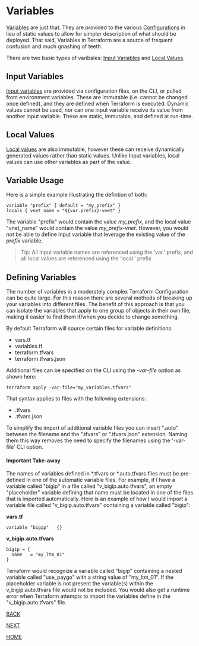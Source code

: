 # Variables

[Variables](https://www.terraform.io/language/values/variables) are just that. They are provided to the various [Configurations](https://www.terraform.io/docs/glossary#terraform-configuration) in lieu of static values to allow for simpler description of what should be deployed. That said, Variables in Terraform are a source of frequent confusion and much gnashing of teeth.

There are two basic types of varibales: [Input Variables](https://www.terraform.io/language/values/variables) and [Local Values](https://www.terraform.io/language/values/locals).

## Input Variables
[Input variables](https://www.terraform.io/language/values/variables) are provided via configuration files, on the CLI, or pulled from environment variables. These are immutable (i.e. cannot be changed once defined), and they are defined when Terraform is executed. Dynamic values cannot be used, nor can one input variable receive its value from another input variable. These are static, immutable, and defined at run-time.

## Local Values
[Local values](https://www.terraform.io/language/values/locals) are also immutable, however these can receive dynamically generated values rather than static values. Unlike Input variables, local values can use other variables as part of the value.

## Variable Usage
Here is a simple example illustrating the defintion of both:

    variable "prefix" { default = "my_prefix" }
    locals { vnet_name = "${var.prefix}-vnet" }

The variable "prefix" would contain the value *my_prefix*, and the local value "vnet_name" would contain the value *my_prefix-vnet*. However, you would *not* be able to define input variable that leverage the existing value of the *prefix* variable.

> Tip: All Input variable names are referenced using the 'var.' prefix, and all local values are referenced using the 'local.' prefix.

## Defining Variables
The number of variables in a moderately complex Terraform Configuration can be quite large. For this reason there are several methods of breaking up your variables into different files. The benefit of this approach is that you can isolate the variables that apply to one group of objects in their own file, making it easier to find them if/when you decide to change something.

By default Terraform will source certain files for variable definitions:
* vars.tf
* variables.tf
* terraform.tfvars
* terraform.tfvars.json
  
Additional files can be specified on the CLI using the *-var-file* option as shown here:

`terraform apply -var-file="my_variables.tfvars"`

That syntax applies to files with the following extensions:
* .tfvars
* .tfvars.json

To simplify the import of additional variable files you can insert ".auto" between the filename and the ".tfvars" or ".tfvars.json" extension. Naming them this way removes the need to specify the filenames using the '-var-file' CLI option. 

#### Important Take-away
The names of variables defined in *.tfvars or *.auto.tfvars files must be pre-defined in one of the automatic variable files. For example, if I have a variable called "bigip" in a file called "v_bigip.auto.tfvars", an empty "placeholder" variable defining that name must be located in one of the files that is imported automatically. Here is an example of how I would import a variable file called "v_bigip.auto.tfvars" containing a variable called "bigip":

**vars.tf**

    variable "bigip"   {}

**v_bigip.auto.tfvars**

    bigip = {
      name   = "my_ltm_01"
    }

Terraform would recognize a variable called "bigip" containing a nested variable called "use_paygo" with a string value of "my_ltm_01". If the placeholder variable is not present the variable(s) within the v_bigip.auto.tfvars file would not be included. You would also get a runtime error when Terraform attempts to import the variables define in the "v_bigip.auto.tfvars" file.

[BACK](https://github.com/jessed/guides/blob/main/Terraform/Runs.md)

[NEXT](https://github.com/jessed/guides/blob/main/Terraform/Initialization.md)

[HOME](https://github.com/jessed/guides/blob/main/Terraform/README.md)